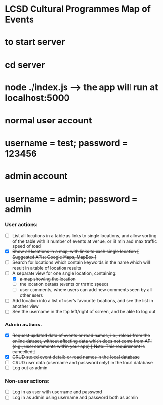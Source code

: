 # LCSD Cultural Programmes Map of Events

# to start server
# cd server
# node ./index.js --> the app will run at localhost:5000

# normal user account
# username = test; password = 123456

# admin account
# username = admin; password = admin

### User actions:
- [ ] List all locations in a table as links to single locations, and allow sorting of the table with i) number of events at venue, or ii) min and max traffic speed of road
- [x] ~~Show all locations in a map, with links to each single location [ Suggested APIs: Google Maps, MapBox ]~~
- [ ] Search for locations which contain keywords in the name which will result in a table of location results
- [ ] A separate view for one single location, containing:
  - [x] ~~a map showing the location~~
  - [ ] the location details (events or traffic speed)
  - [ ] user comments, where users can add new comments seen by all other users
- [ ] Add location into a list of user’s favourite locations, and see the list in another view
- [ ] See the username in the top left/right of screen, and be able to log out

### Admin actions:
- [x] ~~Request updated data of events or road names, i.e., reload from the online dataset, without affecting data which does not come from API (e.g., user comments within your app) [ Note: This requirement is cancelled ]~~
- [x] ~~CRUD stored event details or road names in the local database~~
- [ ] CRUD user data (username and password only) in the local database
- [ ] Log out as admin

### Non-user actions:
- [ ] Log in as user with username and password
- [ ] Log in as admin using username and password both as admin
